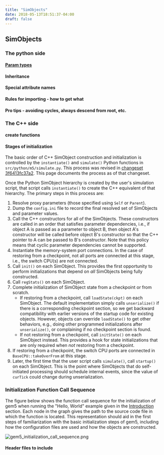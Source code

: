 ```yaml
---
title: "SimObjects"
date: 2018-05-13T18:51:37-04:00
draft: false
---
```


## SimObjects

### The python side

#### [Param types](Python_Parameter_Types "wikilink")

#### Inheritance

#### Special attribute names

#### Rules for importing - how to get what

#### Pro tips - avoiding cycles, always descend from root, etc.

### The C++ side

#### create functions

#### Stages of initialization

The basic order of C++ SimObject construction and initialization is
controlled by the `instantiate()` and `simulate()` Python functions in
`src/python/m5/simulate.py`. This process was revised in
[changeset 3f6413fc37a2](http://repo.m5sim.org/gem5?cmd=changeset;node=3f6413fc37a2).
This page documents the process as of that changeset.

Once the Python SimObject hierarchy is created by the user's simulation
script, that script calls `instantiate()` to create the C++ equivalent
of that hierarchy. The primary steps in this process are:

1.  Resolve proxy parameters (those specified using `Self` or `Parent`).
2.  Dump the `config.ini` file to record the final resolved set of
    SimObjects and parameter values.
3.  Call the C++ constructors for all of the SimObjects. These
    constructors are called in an order that satisfies parameter
    dependencies, i.e., if object A is passed as a parameter to object
    B, then object A's constructor will be called before object B's
    constructor so that the C++ pointer to A can be passed to B's
    constructor. Note that this policy means that cyclic parameter
    dependencies cannot be supported.
4.  Instantiate the memory-system port connections. In the case of
    restoring from a checkpoint, not all ports are connected at this
    stage, i.e., the switch CPU(s) are not connected.
5.  Call `init()` on each SimObject. This provides the first opportunity
    to perform initializations that depend on *all* SimObjects being
    fully constructed.
6.  Call `regStats()` on each SimObject.
7.  Complete initialization of SimObject state from a checkpoint or from
    scratch.
      - If restoring from a checkpoint, call `loadState(ckpt)` on each
        SimObject. The default implementation simply calls
        `unserialize()` if there is a corresponding checkpoint section,
        so we get backward compatibility with earlier versions of the
        startup code for existing objects. However, objects can override
        `loadState()` to get other behaviors, e.g., doing other
        programmed initializations after `unserialize()`, or complaining
        if no checkpoint section is found.
      - If not restoring from a checkpoint, call `initState()` on each
        SimObject instead. This provides a hook for state
        initializations that are only required when *not* restoring from
        a checkpoint.
8.  If restoring from a checkpoint, the switch CPU ports are connected
    in `BaseCPU::takeOverFrom` at this stage.
9.  Later, the first time that the user script calls `simulate()`, call
    `startup()` on each SimObject. This is the point where SimObjects
    that do self-initiated processing should schedule internal events,
    since the value of `curTick` could change during unserialization.

### Initialization Function Call Sequence

The figure below shows the function call sequence for the initialization
of gem5 when running the "Hello, World" example given in the
[Introduction](Introduction#Running "wikilink") section. Each node in
the graph gives the path to the source code file in which the function
is located. This representation should aid in the first steps of
familiarization with the basic initialization steps of gem5, including
how the configuration files are used and how the objects are
constructed.

![gem5_initialization_call_sequence.png](gem5_initialization_call_sequence.png
"gem5_initialization_call_sequence.png")

#### Header files to include
